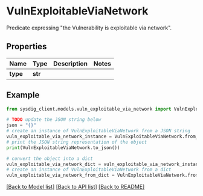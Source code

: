 # VulnExploitableViaNetwork

Predicate expressing \"the Vulnerability is exploitable via network\". 

## Properties

Name | Type | Description | Notes
------------ | ------------- | ------------- | -------------
**type** | **str** |  | 

## Example

```python
from sysdig_client.models.vuln_exploitable_via_network import VulnExploitableViaNetwork

# TODO update the JSON string below
json = "{}"
# create an instance of VulnExploitableViaNetwork from a JSON string
vuln_exploitable_via_network_instance = VulnExploitableViaNetwork.from_json(json)
# print the JSON string representation of the object
print(VulnExploitableViaNetwork.to_json())

# convert the object into a dict
vuln_exploitable_via_network_dict = vuln_exploitable_via_network_instance.to_dict()
# create an instance of VulnExploitableViaNetwork from a dict
vuln_exploitable_via_network_from_dict = VulnExploitableViaNetwork.from_dict(vuln_exploitable_via_network_dict)
```
[[Back to Model list]](../README.md#documentation-for-models) [[Back to API list]](../README.md#documentation-for-api-endpoints) [[Back to README]](../README.md)


